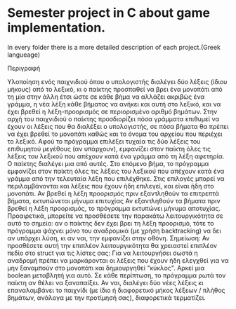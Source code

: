 
# Semester project in C about game implementation.

In every folder there is a more detailed description of each project.(Greek langueage)

Περιγραφή

Υλοποίηση ενός παιχνιδιού όπου ο υπολογιστής διαλέγει δύο λέξεις (ίδιου μήκους) από το λεξικό, κι ο παίκτης
προσπαθεί να βρει ένα μονοπάτι από τη μία στην άλλη έτσι ώστε σε κάθε βήμα να αλλάζει ακριβώς ένα γράμμα,
η νέα λέξη κάθε βήματος να ανήκει και αυτή στο λεξικό, και να έχει βρεθεί η λέξη-προορισμός σε περιορισμένο
αριθμό βημάτων.
Στην αρχή του παιχνιδιού ο παίκτης προσδιορίζει πόσα γράμματα επιθυμεί να έχουν οι λέξεις που θα διαλέξει ο
υπολογιστής, σε πόσα βήματα θα πρέπει να έχει βρεθεί το μονοπάτι καθώς και το όνομα του αρχείου που
περιέχει το λεξικό.
Αφού το πρόγραμμα επιλέξει τυχαία τις δύο λέξεις του επιθυμητού μεγέθους (αν υπάρχουν), εμφανίζει στον
παίκτη όλες τις λέξεις του λεξικού που απέχουν κατά ένα γράμμα από τη λέξη αφετηρία. Ο παίκτης διαλέγει μια
από αυτές. Στο επόμενο βήμα, το πρόγραμμα εμφανίζει στον παίκτη όλες τις λέξεις του λεξικού που απέχουν
κατά ένα γράμμα από την τελευταία λέξη που επιλέχθηκε. Στις επιλογές μπορεί να περιλαμβάνονται και λέξεις
που έχουν ήδη επιλεγεί, και είναι ήδη στο μονοπάτι.
Αν βρεθεί η λέξη προορισμός πριν εξαντληθούν τα επιτρεπτά βήματα, εκτυπώνεται μήνυμα επιτυχίας
Αν εξαντληθούν τα βήματα πριν βρεθεί η λέξη προορισμός, το πρόγραμμα εκτυπώνει μήνυμα αποτυχίας.
Προαιρετικά, μπορείτε να προσθέσετε την παρακάτω λειτουργικότητα σε αυτό το σημείο: αν ο παίκτης δεν έχει
βρει τη λέξη προορισμό, τότε το πρόγραμμα ψάχνει μόνο του αναδρομικά (με χρήση backtracking) να δει αν
υπάρχει λύση, κι αν ναι, την εμφανίζει στην οθόνη. Σημείωση: Αν προσθέσετε αυτή την επιπλέον
λειτουργικότητα θα χρειαστεί επιπλέον πεδίο στο struct για τις λίστες σας: Για να λειτουργήσει σωστά η
αναδρομή πρέπει να μαρκάρονται οι λέξεις που έχουν ήδη ελεγχθεί για να μην ξαναμπούν στο μονοπάτι και
δημιουργηθεί "κύκλος". Αρκεί μια boolean μεταβλητή για αυτό.
Σε κάθε περίπτωση, το πρόγραμμα ρωτά τον παίκτη αν θέλει να ξαναπαίξει. Αν ναι, διαλέγει δύο νέες λέξεις κι
επαναλαμβάνει το παιχνίδι (με ίδιο ή διαφορετικό μήκος λέξεων / πλήθος βημάτων, ανάλογα με την προτίμησή
σας), διαφορετικά τερματίζει.

